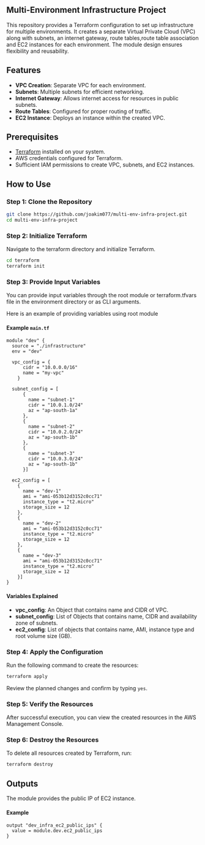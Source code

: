 ## Multi-Environment Infrastructure Project

This repository provides a Terraform configuration to set up infrastructure for multiple environments. It creates a separate Virtual Private Cloud (VPC) along with subnets, an internet gateway, route tables,route table association and EC2 instances for each environment. The module design ensures flexibility and reusability.

## Features

- **VPC Creation**: Separate VPC for each environment.
- **Subnets**: Multiple subnets for efficient networking.
- **Internet Gateway**: Allows internet access for resources in public subnets.
- **Route Tables**: Configured for proper routing of traffic.
- **EC2 Instance**: Deploys an instance within the created VPC.

## Prerequisites

- [Terraform](https://www.terraform.io/downloads.html) installed on your system.
- AWS credentials configured for Terraform.
- Sufficient IAM permissions to create VPC, subnets, and EC2 instances.

## How to Use

### Step 1: Clone the Repository

```bash
git clone https://github.com/joakim077/multi-env-infra-project.git
cd multi-env-infra-project
```

### Step 2: Initialize Terraform

Navigate to the terraform directory and initialize Terraform.

```bash
cd terraform
terraform init
```

### Step 3: Provide Input Variables

You can provide input variables through the root module or terraform.tfvars file in the environment directory or as CLI arguments.

Here is an example of providing variables using root module

#### Example `main.tf`

```hcl
module "dev" {
  source = "./infrastructure"
  env = "dev"

  vpc_config = {
      cidr = "10.0.0.0/16"
      name = "my-vpc"  
    }

  subnet_config = [
      {
        name = "subnet-1"
        cidr = "10.0.1.0/24"
        az = "ap-south-1a"
      },
      {
        name = "subnet-2"
        cidr = "10.0.2.0/24"
        az = "ap-south-1b"
      },
      {
        name = "subnet-3"
        cidr = "10.0.3.0/24"
        az = "ap-south-1b"
      }]

  ec2_config = [
    {
      name = "dev-1"
      ami = "ami-053b12d3152c0cc71"
      instance_type = "t2.micro"
      storage_size = 12
    },
    {
      name = "dev-2"
      ami = "ami-053b12d3152c0cc71"
      instance_type = "t2.micro"
      storage_size = 12
    },
    {
      name = "dev-3"
      ami = "ami-053b12d3152c0cc71"
      instance_type = "t2.micro"
      storage_size = 12
    }] 
}
```

#### Variables Explained
- **vpc_config**: An Object that contains name and CIDR of VPC.
- **subnet_config**: List of Objects that contains name, CIDR and availability zone of subnets.
- **ec2_config**: List of objects that contains name, AMI, instance type and root volume size (GB).


### Step 4: Apply the Configuration

Run the following command to create the resources:

```bash
terraform apply
```

Review the planned changes and confirm by typing `yes`.

### Step 5: Verify the Resources

After successful execution, you can view the created resources in the AWS Management Console.

### Step 6: Destroy the Resources

To delete all resources created by Terraform, run:

```bash
terraform destroy
```

## Outputs

The module provides the public IP of EC2 instance.

#### Example 
```hcl
output "dev_infra_ec2_public_ips" {
  value = module.dev.ec2_public_ips
}
```

